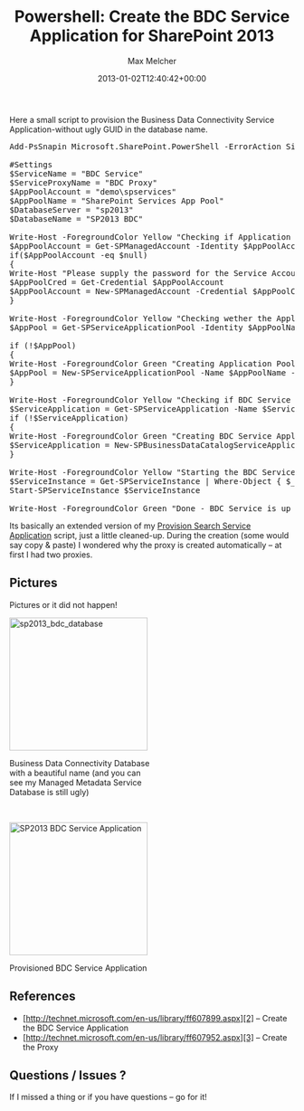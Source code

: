 ﻿---
title: 'Powershell: Create the BDC Service Application for SharePoint 2013'
author: Max Melcher
aliases:
   - "/post/2013-01-02-powershell-create-the-bdc-service-application-for-sharepoint-2013/"
2013: "01"
type: post
date: 2013-01-02T12:40:42+00:00
url: /2013/01/powershell-create-the-bdc-service-application-for-sharepoint-2013/
yourls_shorturl:
  - http://melcher.it/s/p
categories:
  - ITPro
  - Powershell
  - SharePoint 2013

---
Here a small script to provision the Business Data Connectivity Service Application-without ugly GUID in the database name.

<pre lang="powershell">Add-PsSnapin Microsoft.SharePoint.PowerShell -ErrorAction SilentlyContinue

#Settings
$ServiceName = "BDC Service"
$ServiceProxyName = "BDC Proxy"
$AppPoolAccount = "demo\spservices"
$AppPoolName = "SharePoint Services App Pool"
$DatabaseServer = "sp2013"
$DatabaseName = "SP2013 BDC"

Write-Host -ForegroundColor Yellow "Checking if Application Pool Accounts exists"
$AppPoolAccount = Get-SPManagedAccount -Identity $AppPoolAccount -EA 0
if($AppPoolAccount -eq $null)
{
Write-Host "Please supply the password for the Service Account..."
$AppPoolCred = Get-Credential $AppPoolAccount
$AppPoolAccount = New-SPManagedAccount -Credential $AppPoolCred -EA 0
}

Write-Host -ForegroundColor Yellow "Checking wether the Application Pool exists"
$AppPool = Get-SPServiceApplicationPool -Identity $AppPoolName -ErrorAction SilentlyContinue

if (!$AppPool)
{
Write-Host -ForegroundColor Green "Creating Application Pool"
$AppPool = New-SPServiceApplicationPool -Name $AppPoolName -Account $AppPoolAccount -Verbose
}

Write-Host -ForegroundColor Yellow "Checking if BDC Service Application exists"
$ServiceApplication = Get-SPServiceApplication -Name $ServiceName -ErrorAction SilentlyContinue
if (!$ServiceApplication)
{
Write-Host -ForegroundColor Green "Creating BDC Service Application"
$ServiceApplication = New-SPBusinessDataCatalogServiceApplication –ApplicationPool $AppPool –DatabaseName $DatabaseName –DatabaseServer $DatabaseServer –Name $ServiceName
}

Write-Host -ForegroundColor Yellow "Starting the BDC Service"
$ServiceInstance = Get-SPServiceInstance | Where-Object { $_.TypeName -like "*Business*" }
Start-SPServiceInstance $ServiceInstance

Write-Host -ForegroundColor Green "Done - BDC Service is up and running."</pre>

Its basically an extended version of my [Provision Search Service Application][1] script, just a little cleaned-up. During the creation (some would say copy & paste) I wondered why the proxy is created automatically – at first I had two proxies.

## 

## Pictures

Pictures or it did not happen!

<div style="width: 254px" class="wp-caption alignnone">
  <a class="thickbox" href="http://melcher.it/wp-content/uploads/sp2013_bdc_database.png"><img style="background-image: none; padding-top: 0px; padding-left: 0px; display: inline; padding-right: 0px; border: 0px;" title="sp2013_bdc_database" alt="sp2013_bdc_database" src="http://melcher.it/wp-content/uploads/sp2013_bdc_database_thumb.png" width="244" height="235" border="0" /></a>
  
  <p class="wp-caption-text">
    Business Data Connectivity Database with a beautiful name (and you can see my Managed Metadata Service Database is still ugly)
  </p>
</div>

&nbsp;

<div style="width: 254px" class="wp-caption alignnone">
  <a class="thickbox" href="http://melcher.it/wp-content/uploads/sp2013_bdc_service.png"><img style="background-image: none; padding-top: 0px; padding-left: 0px; display: inline; padding-right: 0px; border: 0px;" title="Provisioned BDC Service Application" alt="SP2013 BDC Service Application" src="http://melcher.it/wp-content/uploads/sp2013_bdc_service_thumb.png" width="244" height="235" border="0" /></a>
  
  <p class="wp-caption-text">
    Provisioned BDC Service Application
  </p>
</div>

## References

  * [http://technet.microsoft.com/en-us/library/ff607899.aspx][2] – Create the BDC Service Application
  * [http://technet.microsoft.com/en-us/library/ff607952.aspx][3] – Create the Proxy

## 

## Questions / Issues ?

If I missed a thing or if you have questions – go for it!

 [1]: http://melcher.it/2012/07/sharepoint-2013-create-a-search-service-application-and-topology-with-powershell/
 [2]: http://technet.microsoft.com/en-us/library/ff607899.aspx "http://technet.microsoft.com/en-us/library/ff607899.aspx"
 [3]: http://technet.microsoft.com/en-us/library/ff607952.aspx "http://technet.microsoft.com/en-us/library/ff607952.aspx"
